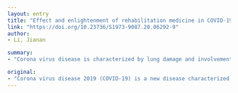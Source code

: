 ```yaml
---
layout: entry
title: "Effect and enlightenment of rehabilitation medicine in COVID-19 management"
link: "https://doi.org/10.23736/S1973-9087.20.06292-9"
author:
- Li, Jianan

summary:
- "Corona virus disease is characterized by lung damage and involvement in multiple tissues and organs in the whole body. Some patients may have long-term impairment and dysfunctions. Rehabilitation has certain beneficial effect in the acute stage, and especially in the recovery stage. A reasonable rehabilitation program needs scientific research to avoid arbitrary conclusions. The disease is not offside or absent. Symptoms include pulmonary fibrosis, heart, liver, kidney, nerve and immune system."

original:
- "Corona virus disease 2019 (COVID-19) is a new disease characterized by lung damage and involvement in multiple tissues and organs in the whole body. Some of the patients may have long-term impairment and dysfunctions, including pulmonary fibrosis, heart, liver, kidney, nerve and immune system. Rehabilitation has certain beneficial effect in the acute stage, and especially in the recovery stage, including improving respiratory function, exercise endurance, self-care in daily living activities, as well as psychological support, etc. Rehabilitation is not offside or absent. A reasonable rehabilitation program needs scientific research to avoid arbitrary conclusions."
---
```


